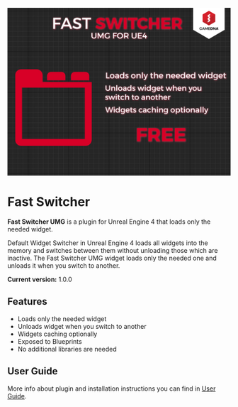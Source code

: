 ![Splash](Resources/Splash.png)

# Fast Switcher

**Fast Switcher UMG** is a plugin for Unreal Engine 4 that loads only the needed widget.

Default Widget Switcher in Unreal Engine 4 loads all widgets into the memory and switches between them without unloading those which are inactive.
The Fast Switcher UMG widget loads only the needed one and unloads it when you switch to another.

**Current version:** 1.0.0

## Features
* Loads only the needed widget
* Unloads widget when you switch to another
* Widgets caching optionally
* Exposed to Blueprints
* No additional libraries are needed


## User Guide
More info about plugin and installation instructions you can find in [User Guide](Documentation/ExtendedFacebook_UserGuide.pdf).
